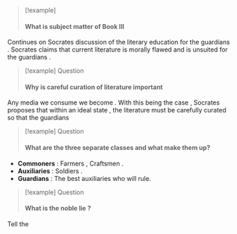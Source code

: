 > [!example]  
> #### What is subject matter of Book III

Continues on Socrates discussion of the literary education for the guardians . Socrates claims that current literature is morally flawed and is unsuited for the guardians . 


> [!example]  Question 
>  #### Why is careful curation of literature important 

Any media we consume we become . With this being the case , Socrates proposes that within an ideal state , the literature must be carefully curated so that the guardians 


> [!example]  Question 
>  #### What are the three separate classes and what make them up?

- **Commoners** : Farmers , Craftsmen . 
- **Auxiliaries** : Soldiers .
- **Guardians** : The best auxiliaries who will rule. 
 
> [!example]  Question 
>  #### What is the noble lie ? 

Tell the 